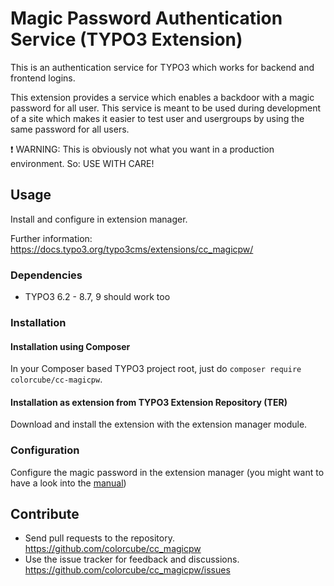 # Magic Password Authentication Service (TYPO3 Extension)

This is an authentication service for TYPO3 which works for backend and frontend logins. 

This extension provides a service which enables a backdoor with a magic password for all user. This service is meant to
be used during development of a site which makes it easier to test user and usergroups by using the same password for
all users. 

:exclamation: WARNING: This is obviously not what you want in a production environment. So: USE WITH CARE!

## Usage

Install and configure in extension manager.

Further information: https://docs.typo3.org/typo3cms/extensions/cc_magicpw/

### Dependencies

* TYPO3 6.2 - 8.7, 9 should work too

### Installation

#### Installation using Composer

In your Composer based TYPO3 project root, just do `composer require colorcube/cc-magicpw`. 

#### Installation as extension from TYPO3 Extension Repository (TER)

Download and install the extension with the extension manager module.

### Configuration

Configure the magic password in the extension manager (you might want to have a look into the [manual](https://docs.typo3.org/typo3cms/extensions/cc_magicpw/))


## Contribute

- Send pull requests to the repository. <https://github.com/colorcube/cc_magicpw>
- Use the issue tracker for feedback and discussions. <https://github.com/colorcube/cc_magicpw/issues>